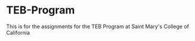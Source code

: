 # TEB-Program

This is for the assignments for the TEB Program at Saint Mary's College of California